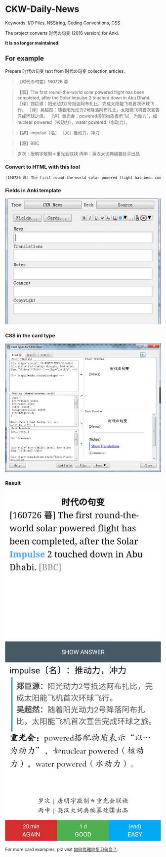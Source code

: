 # CKW-Daily-News
Keywords: I/O Files, NSString, Coding Conventions, CSS



The project converts 时代の句变 (2016 version) for Anki.

**It is no longer maintained.**

## For example

Prepare 时代の句变 text from 时代の句变 collection articles.

> 《时代の句变》160726 暮
 
> 【事】The first round-the-world solar powered flight has been completed, after the Solar Impulse 2 touched down in Abu Dhabi. 
［译］郑巨源：阳光动力2号抵达阿布扎比，完成太阳能飞机首次环球飞行。
［译］吴超然：随着阳光动力2号降落阿布扎比，太阳能飞机首次宣告完成环球之旅。
［评］重光会：powered搭配物质表示“以⋯为动力”，如nuclear powered（核动力），water powered（水动力）。
 
> 【辞】impulse〔名〕
> ［义］推动力，冲力
 
> 【源】BBC
 
> 岁次｜唐明宇敬制＊重光会联袂
> 丙申｜英汉大词典编纂处㊣出品

### Convert to HTML with this tool
```HTML
[160726 暮] The first round-the-world solar powered flight has been completed, after the Solar Impulse 2 touched down in Abu Dhabi. <font color ="#8c8c8c">[BBC]</font>	<b>郑巨源：</b>阳光动力2号抵达阿布扎比，完成太阳能飞机首次环球飞行。<br><b>吴超然：</b>随着阳光动力2号降落阿布扎比，太阳能飞机首次宣告完成环球之旅。	impulse〔名〕：推动力，冲力	<b>重光会：</b>powered搭配物质表示“以⋯为动力”，如nuclear powered（核动力），water powered（水动力）。	岁次｜唐明宇敬制＊重光会联袂<br>丙申｜英汉大词典编纂处㊣出品
```

### Fields in Anki template
![Fields](https://github.com/AnLuoRidge/CKW-Daily-News/blob/master/Fields.png)

### CSS in the card type
![Card Type](https://github.com/AnLuoRidge/CKW-Daily-News/blob/master/Card%20Type.png)

### Result
![Word1](https://github.com/AnLuoRidge/CKW-Daily-News/blob/master/Word%201.png)
![Word2](https://github.com/AnLuoRidge/CKW-Daily-News/blob/master/Word%202.png)

For more card examples, plz visit [如何优雅地复习句变？](http://www.jianshu.com/p/71309994780e).
